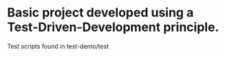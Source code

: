 # Basic project developed using a Test-Driven-Development principle.

Test scripts found in test-demo/test

